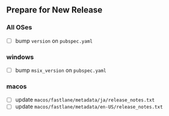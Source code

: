 <!-- See: https://docs.github.com/ja/github/managing-your-work-on-github/about-automation-for-issues-and-pull-requests-with-query-parameters -->

## Prepare for New Release

### All OSes

- [ ] bump `version` on `pubspec.yaml`

### windows

- [ ] bump `msix_version` on `pubspec.yaml`

### macos

- [ ] update `macos/fastlane/metadata/ja/release_notes.txt`
- [ ] update `macos/fastlane/metadata/en-US/release_notes.txt`
